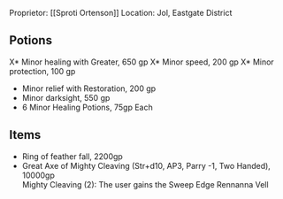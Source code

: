 Proprietor: [[Sproti Ortenson]]
Location: Jol, Eastgate District

## Potions

X* Minor healing with Greater, 650 gp 
X* Minor speed, 200 gp 
X* Minor protection, 100 gp 
* Minor relief with Restoration, 200 gp 
* Minor darksight, 550 gp
* 6 Minor Healing Potions, 75gp Each

## Items

- Ring of feather fall, 2200gp
- Great Axe of Mighty Cleaving (Str+d10, AP3, Parry -1, Two Handed), 10000gp  
	  Mighty Cleaving (2): The user gains the Sweep Edge
Rennanna Vell
